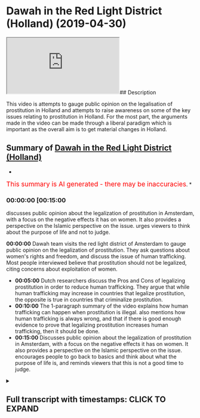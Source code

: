 # Dawah in the Red Light District (Holland) (2019-04-30)

<iframe loading='lazy' src='https://www.youtube.com/embed/OUHBq0WFcgM'></iframe>## Description

This video is attempts to gauge public opinion on the legalisation of prostitution in Holland and attempts to raise awareness on some of the key issues relating to prostitution in Holland. For the most part, the arguments made in the video can be made through a liberal paradigm which is important as the overall aim is to get material changes in Holland.

## Summary of [Dawah in the Red Light District (Holland)](https://www.youtube.com/watch?v=OUHBq0WFcgM)

*

<span style="color:red; font-size:125%">This summary is AI generated - there may be inaccuracies</span>. \*

### <a onclick="modifyYTiframeseektime('900')">00:00:00 \[00:15:00</a>

discusses public opinion about the legalization of prostitution in Amsterdam, with a focus on the negative effects it has on women. It also provides a perspective on the Islamic perspective on the issue. urges viewers to think about the purpose of life and not to judge.

**<a onclick="modifyYTiframeseektime('0')">00:00:00</a>** Dawah team visits the red light district of Amsterdam to gauge public opinion on the legalization of prostitution. They ask questions about women's rights and freedom, and discuss the issue of human trafficking. Most people interviewed believe that prostitution should not be legalized, citing concerns about exploitation of women.

*   **<a onclick="modifyYTiframeseektime('300')">00:05:00</a>**  Dutch researchers discuss the Pros and Cons of legalizing prostitution in order to reduce human trafficking. They argue that while human trafficking may increase in countries that legalize prostitution, the opposite is true in countries that criminalize prostitution.
*   **<a onclick="modifyYTiframeseektime('600')">00:10:00</a>** The 1-paragraph summary of the video explains how human trafficking can happen when prostitution is illegal.  also mentions how human trafficking is always wrong, and that if there is good enough evidence to prove that legalizing prostitution increases human trafficking, then it should be done.
*   **<a onclick="modifyYTiframeseektime('900')">00:15:00</a>** Discusses public opinion about the legalization of prostitution in Amsterdam, with a focus on the negative effects it has on women. It also provides a perspective on the Islamic perspective on the issue. encourages people to go back to basics and think about what the purpose of life is, and reminds viewers that this is not a good time to judge.

<details><summary><h2>Full transcript with timestamps: CLICK TO EXPAND</h2></summary>

<a onclick="modifyYTiframeseektime('0)')">0:00:00 salam aliekum wa rahamtullah but i care</a> <a onclick="modifyYTiframeseektime('2)')">0:00:02 - were here near the infamous red-light</a> <a onclick="modifyYTiframeseektime('4)')">0:00:04 district and amsterdam and we're doing</a> <a onclick="modifyYTiframeseektime('7)')">0:00:07 an experiment if you like getting</a> <a onclick="modifyYTiframeseektime('9)')">0:00:09 people's opinion on the legalization of</a> <a onclick="modifyYTiframeseektime('11)')">0:00:11 prostitution and what we will try and do</a> <a onclick="modifyYTiframeseektime('13)')">0:00:13 is we try and gauge public opinion from</a> <a onclick="modifyYTiframeseektime('15)')">0:00:15 our perspective obviously as Muslims</a> <a onclick="modifyYTiframeseektime('17)')">0:00:17 right I mean we completely are against</a> <a onclick="modifyYTiframeseektime('20)')">0:00:20 such legalization we're going to put a</a> <a onclick="modifyYTiframeseektime('23)')">0:00:23 case forward to individuals today and</a> <a onclick="modifyYTiframeseektime('27)')">0:00:27 ask them questions integrative questions</a> <a onclick="modifyYTiframeseektime('29)')">0:00:29 thought-provoking questions but one</a> <a onclick="modifyYTiframeseektime('32)')">0:00:32 thing should be registered and noted in</a> <a onclick="modifyYTiframeseektime('34)')">0:00:34 the beginning of this is that the</a> <a onclick="modifyYTiframeseektime('35)')">0:00:35 Prophet Muhammad sallallahu wasallam</a> <a onclick="modifyYTiframeseektime('36)')">0:00:36 actually made a prediction and the</a> <a onclick="modifyYTiframeseektime('39)')">0:00:39 prediction that he made was that there</a> <a onclick="modifyYTiframeseektime('41)')">0:00:41 will come a time where people have</a> <a onclick="modifyYTiframeseektime('43)')">0:00:43 intercourse with one another like</a> <a onclick="modifyYTiframeseektime('45)')">0:00:45 donkeys in front of people in the public</a> <a onclick="modifyYTiframeseektime('47)')">0:00:47 and he said in another hadith that as a</a> <a onclick="modifyYTiframeseektime('49)')">0:00:49 result of that there will be a spread of</a> <a onclick="modifyYTiframeseektime('52)')">0:00:52 diseases the like of which had not</a> <a onclick="modifyYTiframeseektime('54)')">0:00:54 preceded the previous people so these</a> <a onclick="modifyYTiframeseektime('56)')">0:00:56 were two prophetic predictions of the</a> <a onclick="modifyYTiframeseektime('58)')">0:00:58 Prophet which we are seeing happen take</a> <a onclick="modifyYTiframeseektime('61)')">0:01:01 place and what more emblematic a place</a> <a onclick="modifyYTiframeseektime('64)')">0:01:04 for it to take place in this place here</a> <a onclick="modifyYTiframeseektime('65)')">0:01:05 and I'm stance we're gonna be asking</a> <a onclick="modifyYTiframeseektime('67)')">0:01:07 people about their views on a</a> <a onclick="modifyYTiframeseektime('69)')">0:01:09 legalization prostitution we'll see what</a> <a onclick="modifyYTiframeseektime('71)')">0:01:11 happens alright so we're we're just kind</a> <a onclick="modifyYTiframeseektime('74)')">0:01:14 of trying to do some research</a> <a onclick="modifyYTiframeseektime('75)')">0:01:15 obviously we're near the infamous</a> <a onclick="modifyYTiframeseektime('77)')">0:01:17 red-light district and we're asking</a> <a onclick="modifyYTiframeseektime('78)')">0:01:18 questions about what people think of</a> <a onclick="modifyYTiframeseektime('81)')">0:01:21 with the legalization of prostitution so</a> <a onclick="modifyYTiframeseektime('84)')">0:01:24 what's your opinion from this region I'm</a> <a onclick="modifyYTiframeseektime('88)')">0:01:28 from the UK what do I think</a> <a onclick="modifyYTiframeseektime('91)')">0:01:31 prostitution I don't I don't believe in</a> <a onclick="modifyYTiframeseektime('96)')">0:01:36 legalizing prostitution because I think</a> <a onclick="modifyYTiframeseektime('97)')">0:01:37 prostitution is wrong I think it's bad</a> <a onclick="modifyYTiframeseektime('99)')">0:01:39 for society</a> <a onclick="modifyYTiframeseektime('100)')">0:01:40 did your grades women so no no no one no</a> <a onclick="modifyYTiframeseektime('103)')">0:01:43 one I'm a good Catholic girl so no again</a> <a onclick="modifyYTiframeseektime('106)')">0:01:46 well I would have a lot to agree with</a> <a onclick="modifyYTiframeseektime('108)')">0:01:48 you on then on that point yes I thought</a> <a onclick="modifyYTiframeseektime('111)')">0:01:51 I thought we were yeah it's true it's</a> <a onclick="modifyYTiframeseektime('114)')">0:01:54 true fantastic no I agree with you no</a> <a onclick="modifyYTiframeseektime('117)')">0:01:57 it's very true and as we were kind of</a> <a onclick="modifyYTiframeseektime('121)')">0:02:01 doing research on this matter we found</a> <a onclick="modifyYTiframeseektime('122)')">0:02:02 that actually this is a very</a> <a onclick="modifyYTiframeseektime('124)')">0:02:04 commodifying and objectifying kind of</a> <a onclick="modifyYTiframeseektime('126)')">0:02:06 reality that women are actually putting</a> <a onclick="modifyYTiframeseektime('127)')">0:02:07 themselves women and women are screaming</a> <a onclick="modifyYTiframeseektime('132)')">0:02:12 to be</a> <a onclick="modifyYTiframeseektime('133)')">0:02:13 respected and treated with dignity so</a> <a onclick="modifyYTiframeseektime('135)')">0:02:15 where does the take the discussion about</a> <a onclick="modifyYTiframeseektime('139)')">0:02:19 women and freedom and rights for women</a> <a onclick="modifyYTiframeseektime('140)')">0:02:20 absolutely yes you ask more and more</a> <a onclick="modifyYTiframeseektime('144)')">0:02:24 women not men about where they stand on</a> <a onclick="modifyYTiframeseektime('146)')">0:02:26 that absolutely thank you very much for</a> <a onclick="modifyYTiframeseektime('148)')">0:02:28 your time</a> <a onclick="modifyYTiframeseektime('148)')">0:02:28 excellent all right</a> <a onclick="modifyYTiframeseektime('158)')">0:02:38 so how you guys doing first of all we</a> <a onclick="modifyYTiframeseektime('161)')">0:02:41 have a pretty good excellent as well</a> <a onclick="modifyYTiframeseektime('164)')">0:02:44 he's doing the best because he's an</a> <a onclick="modifyYTiframeseektime('166)')">0:02:46 excellent you guys said pretty good done</a> <a onclick="modifyYTiframeseektime('170)')">0:02:50 excellent know every exit in there</a> <a onclick="modifyYTiframeseektime('174)')">0:02:54 all right what are your names I'm Jamie</a> <a onclick="modifyYTiframeseektime('177)')">0:02:57 Kern I'm Maxie I'm Olivia I'm from the</a> <a onclick="modifyYTiframeseektime('180)')">0:03:00 UK originated thank you you too London</a> <a onclick="modifyYTiframeseektime('183)')">0:03:03 yep so I wanted to ask you a question</a> <a onclick="modifyYTiframeseektime('186)')">0:03:06 obviously this is quite controversial in</a> <a onclick="modifyYTiframeseektime('188)')">0:03:08 almost all the world now about the</a> <a onclick="modifyYTiframeseektime('190)')">0:03:10 legalization of prostitution so what are</a> <a onclick="modifyYTiframeseektime('192)')">0:03:12 your opinions on the legalization of</a> <a onclick="modifyYTiframeseektime('194)')">0:03:14 prostitution here in Holland since 2000</a> <a onclick="modifyYTiframeseektime('197)')">0:03:17 oh god I don't really know</a> <a onclick="modifyYTiframeseektime('200)')">0:03:20 well if it should be legal that kind as</a> <a onclick="modifyYTiframeseektime('203)')">0:03:23 well how are you from the UK yeah yeah</a> <a onclick="modifyYTiframeseektime('205)')">0:03:25 you are doing a really good UK accent no</a> <a onclick="modifyYTiframeseektime('209)')">0:03:29 the controversy surrounds and you guys</a> <a onclick="modifyYTiframeseektime('212)')">0:03:32 can come on</a> <a onclick="modifyYTiframeseektime('213)')">0:03:33 it's whether it should be criminalized</a> <a onclick="modifyYTiframeseektime('215)')">0:03:35 here in the here in Holland there is a</a> <a onclick="modifyYTiframeseektime('216)')">0:03:36 discussion about okay as well yeah yeah</a> <a onclick="modifyYTiframeseektime('220)')">0:03:40 I don't think it should be criminalized</a> <a onclick="modifyYTiframeseektime('222)')">0:03:42 and here at least you know you can see</a> <a onclick="modifyYTiframeseektime('227)')">0:03:47 see the women in the doorway and you</a> <a onclick="modifyYTiframeseektime('229)')">0:03:49 know they're doing well then are walking</a> <a onclick="modifyYTiframeseektime('231)')">0:03:51 some sort of street corner but you have</a> <a onclick="modifyYTiframeseektime('235)')">0:03:55 you have you tried anything with those</a> <a onclick="modifyYTiframeseektime('236)')">0:03:56 women of you experimental yourself of</a> <a onclick="modifyYTiframeseektime('238)')">0:03:58 you know no but but but like are they</a> <a onclick="modifyYTiframeseektime('251)')">0:04:11 being exploited or not so so so so so</a> <a onclick="modifyYTiframeseektime('254)')">0:04:14 that's what I do worry a wonder about</a> <a onclick="modifyYTiframeseektime('256)')">0:04:16 ones remain I guess if okay no no I'm</a> <a onclick="modifyYTiframeseektime('263)')">0:04:23 French I'm French</a> <a onclick="modifyYTiframeseektime('264)')">0:04:24 yeah yeah and I think</a> <a onclick="modifyYTiframeseektime('266)')">0:04:26 wants to go to the prostitutes are going</a> <a onclick="modifyYTiframeseektime('268)')">0:04:28 so shouldn't be green eyes as well yeah</a> <a onclick="modifyYTiframeseektime('272)')">0:04:32 some of the issues concern most</a> <a onclick="modifyYTiframeseektime('274)')">0:04:34 personally to human trafficking so they</a> <a onclick="modifyYTiframeseektime('277)')">0:04:37 so some say that yeah it's definitely</a> <a onclick="modifyYTiframeseektime('279)')">0:04:39 mellitus</a> <a onclick="modifyYTiframeseektime('279)')">0:04:39 I mean it's already criminal but the</a> <a onclick="modifyYTiframeseektime('281)')">0:04:41 issue is that since it's been legalized</a> <a onclick="modifyYTiframeseektime('283)')">0:04:43 here in Holland human trafficking which</a> <a onclick="modifyYTiframeseektime('285)')">0:04:45 of which entails slavery like sexual</a> <a onclick="modifyYTiframeseektime('287)')">0:04:47 slavery so on has increased so that's</a> <a onclick="modifyYTiframeseektime('289)')">0:04:49 the main argument that they use for</a> <a onclick="modifyYTiframeseektime('290)')">0:04:50 against it one of the main arguments is</a> <a onclick="modifyYTiframeseektime('292)')">0:04:52 increased everywhere anywhere yeah so</a> <a onclick="modifyYTiframeseektime('295)')">0:04:55 one of the studies that have been done</a> <a onclick="modifyYTiframeseektime('296)')">0:04:56 in 2013 which is the effect of human</a> <a onclick="modifyYTiframeseektime('302)')">0:05:02 trafficking prostitution on human</a> <a onclick="modifyYTiframeseektime('304)')">0:05:04 trafficking which has been done by Eric</a> <a onclick="modifyYTiframeseektime('307)')">0:05:07 Meyer and others and LSE University of</a> <a onclick="modifyYTiframeseektime('309)')">0:05:09 you know in the UK and this is also</a> <a onclick="modifyYTiframeseektime('312)')">0:05:12 published in the world development</a> <a onclick="modifyYTiframeseektime('315)')">0:05:15 Journal that they say that actually</a> <a onclick="modifyYTiframeseektime('317)')">0:05:17 countries generally which which</a> <a onclick="modifyYTiframeseektime('320)')">0:05:20 legalized prostitution alongside the</a> <a onclick="modifyYTiframeseektime('323)')">0:05:23 legalization increase in human</a> <a onclick="modifyYTiframeseektime('324)')">0:05:24 trafficking as well</a> <a onclick="modifyYTiframeseektime('325)')">0:05:25 and those countries like Sweden Sweden</a> <a onclick="modifyYTiframeseektime('327)')">0:05:27 criminalized there and there's a</a> <a onclick="modifyYTiframeseektime('329)')">0:05:29 decrease in human trafficking in that in</a> <a onclick="modifyYTiframeseektime('332)')">0:05:32 that regard so having having those facts</a> <a onclick="modifyYTiframeseektime('334)')">0:05:34 in mind does that change your opinion a</a> <a onclick="modifyYTiframeseektime('335)')">0:05:35 little bit yeah it doesn't matter if it</a> <a onclick="modifyYTiframeseektime('337)')">0:05:37 was gonna up increase human trafficking</a> <a onclick="modifyYTiframeseektime('340)')">0:05:40 back home and definitely not it was kind</a> <a onclick="modifyYTiframeseektime('345)')">0:05:45 of a mindset of saying that it would</a> <a onclick="modifyYTiframeseektime('347)')">0:05:47 probably a forward ya know not make as</a> <a onclick="modifyYTiframeseektime('350)')">0:05:50 many people on the street or so so yeah</a> <a onclick="modifyYTiframeseektime('355)')">0:05:55 I did vaguely know about some of the</a> <a onclick="modifyYTiframeseektime('358)')">0:05:58 issues with them with the legalization</a> <a onclick="modifyYTiframeseektime('360)')">0:06:00 some of the arguments but III understand</a> <a onclick="modifyYTiframeseektime('366)')">0:06:06 that yeah it could increase</a> <a onclick="modifyYTiframeseektime('368)')">0:06:08 yeah human trafficking but where the</a> <a onclick="modifyYTiframeseektime('372)')">0:06:12 prohibition is the right way of doing it</a> <a onclick="modifyYTiframeseektime('376)')">0:06:16 or whether we need more education and</a> <a onclick="modifyYTiframeseektime('379)')">0:06:19 more safeguards for women who do decide</a> <a onclick="modifyYTiframeseektime('382)')">0:06:22 to do sex work if they are deciding to</a> <a onclick="modifyYTiframeseektime('384)')">0:06:24 do sex work so so I don't think it</a> <a onclick="modifyYTiframeseektime('388)')">0:06:28 should be criminalized because I think</a> <a onclick="modifyYTiframeseektime('389)')">0:06:29 you should be able to if you want to pay</a> <a onclick="modifyYTiframeseektime('392)')">0:06:32 for it if you want to sell it you should</a> <a onclick="modifyYTiframeseektime('394)')">0:06:34 be able to do that but yeah I do you</a> <a onclick="modifyYTiframeseektime('397)')">0:06:37 guys in a scenario which might be a bit</a> <a onclick="modifyYTiframeseektime('398)')">0:06:38 weird all right this might</a> <a onclick="modifyYTiframeseektime('400)')">0:06:40 I'm not sure if you're intending to use</a> <a onclick="modifyYTiframeseektime('402)')">0:06:42 the services here and your holidays but</a> <a onclick="modifyYTiframeseektime('405)')">0:06:45 what I was gonna say was that say for</a> <a onclick="modifyYTiframeseektime('407)')">0:06:47 instance because you know in this</a> <a onclick="modifyYTiframeseektime('408)')">0:06:48 country right you have to pay before the</a> <a onclick="modifyYTiframeseektime('411)')">0:06:51 services are done all right so you have</a> <a onclick="modifyYTiframeseektime('412)')">0:06:52 to actually pay the money before I</a> <a onclick="modifyYTiframeseektime('413)')">0:06:53 obviously they've got buttons in there</a> <a onclick="modifyYTiframeseektime('415)')">0:06:55 and stuff if they feel like they're</a> <a onclick="modifyYTiframeseektime('416)')">0:06:56 being reps so if you have to pay for the</a> <a onclick="modifyYTiframeseektime('418)')">0:06:58 services for instance right and you go</a> <a onclick="modifyYTiframeseektime('420)')">0:07:00 in I mean you're young glad wherever</a> <a onclick="modifyYTiframeseektime('422)')">0:07:02 maybe it's not gonna happen with you but</a> <a onclick="modifyYTiframeseektime('424)')">0:07:04 you take off your shirt and you start</a> <a onclick="modifyYTiframeseektime('425)')">0:07:05 getting ready and she says you know what</a> <a onclick="modifyYTiframeseektime('426)')">0:07:06 I'm not attracted to you</a> <a onclick="modifyYTiframeseektime('427)')">0:07:07 get out but she's already taken your</a> <a onclick="modifyYTiframeseektime('429)')">0:07:09 money right so can you see the issues</a> <a onclick="modifyYTiframeseektime('432)')">0:07:12 here I mean what would you do in that</a> <a onclick="modifyYTiframeseektime('433)')">0:07:13 scenario well can you get a refund you</a> <a onclick="modifyYTiframeseektime('436)')">0:07:16 can't get a refund you can't get</a> <a onclick="modifyYTiframeseektime('437)')">0:07:17 everything well</a> <a onclick="modifyYTiframeseektime('438)')">0:07:18 well I suppose fifty is it fifty euro</a> <a onclick="modifyYTiframeseektime('442)')">0:07:22 zone how much is it must happen on the</a> <a onclick="modifyYTiframeseektime('451)')">0:07:31 street when it's not well it's not like</a> <a onclick="modifyYTiframeseektime('453)')">0:07:33 like legislature and probably much worse</a> <a onclick="modifyYTiframeseektime('458)')">0:07:38 consequences happen they I guess it's</a> <a onclick="modifyYTiframeseektime('461)')">0:07:41 the same kind of argument with weed like</a> <a onclick="modifyYTiframeseektime('463)')">0:07:43 you know if you legalize it you can kind</a> <a onclick="modifyYTiframeseektime('468)')">0:07:48 of measure the thing and you know that</a> <a onclick="modifyYTiframeseektime('469)')">0:07:49 there is a physical substance being</a> <a onclick="modifyYTiframeseektime('473)')">0:07:53 people and we're different yeah I guess</a> <a onclick="modifyYTiframeseektime('476)')">0:07:56 you yeah I guess legislation is never</a> <a onclick="modifyYTiframeseektime('479)')">0:07:59 really gonna take people's feelings into</a> <a onclick="modifyYTiframeseektime('481)')">0:08:01 account</a> <a onclick="modifyYTiframeseektime('482)')">0:08:02 I mean I suppose I suppose even though</a> <a onclick="modifyYTiframeseektime('485)')">0:08:05 you are paying for it the woman doesn't</a> <a onclick="modifyYTiframeseektime('487)')">0:08:07 have to really accept it so and so I</a> <a onclick="modifyYTiframeseektime('490)')">0:08:10 understand that he pissed off my eight</a> <a onclick="modifyYTiframeseektime('493)')">0:08:13 yeah but this is 50 pound 15 euros</a> <a onclick="modifyYTiframeseektime('496)')">0:08:16 yeah you've wasted that money but you</a> <a onclick="modifyYTiframeseektime('498)')">0:08:18 can't exactly force yourself on a woman</a> <a onclick="modifyYTiframeseektime('501)')">0:08:21 because 50 euros okay how about how</a> <a onclick="modifyYTiframeseektime('508)')">0:08:28 about this I mean for one more story</a> <a onclick="modifyYTiframeseektime('513)')">0:08:33 another scenario so you say you've paid</a> <a onclick="modifyYTiframeseektime('516)')">0:08:36 the money she's happy to have you you go</a> <a onclick="modifyYTiframeseektime('517)')">0:08:37 inside this room you close the curtains</a> <a onclick="modifyYTiframeseektime('519)')">0:08:39 or whatever is and then afterwards you</a> <a onclick="modifyYTiframeseektime('521)')">0:08:41 start having intercourse you know three</a> <a onclick="modifyYTiframeseektime('523)')">0:08:43 minutes in you know she starts saying</a> <a onclick="modifyYTiframeseektime('526)')">0:08:46 get off me get off me right and then she</a> <a onclick="modifyYTiframeseektime('528)')">0:08:48 starts saying that you raped she pushes</a> <a onclick="modifyYTiframeseektime('530)')">0:08:50 the button she says you raped her</a> <a onclick="modifyYTiframeseektime('531)')">0:08:51 because you didn't get off her as</a> <a onclick="modifyYTiframeseektime('532)')">0:08:52 quickly as you should have</a> <a onclick="modifyYTiframeseektime('533)')">0:08:53 now you see how that can be quite a</a> <a onclick="modifyYTiframeseektime('535)')">0:08:55 challenging scenario</a> <a onclick="modifyYTiframeseektime('537)')">0:08:57 how would you avert that I don't know I</a> <a onclick="modifyYTiframeseektime('540)')">0:09:00 I've never been in that situation and I</a> <a onclick="modifyYTiframeseektime('542)')">0:09:02 never hope I would be but yeah cuz that</a> <a onclick="modifyYTiframeseektime('547)')">0:09:07 is really great you can't release sorry</a> <a onclick="modifyYTiframeseektime('550)')">0:09:10 I don't know I don't I don't know I'm</a> <a onclick="modifyYTiframeseektime('554)')">0:09:14 thinking here and and and yeah I mean I</a> <a onclick="modifyYTiframeseektime('560)')">0:09:20 don't want any woman to be raped and and</a> <a onclick="modifyYTiframeseektime('562)')">0:09:22 yeah issues with consent and things like</a> <a onclick="modifyYTiframeseektime('565)')">0:09:25 that but but yeah that's real your mind</a> <a onclick="modifyYTiframeseektime('571)')">0:09:31 thank you very much guys for for your</a> <a onclick="modifyYTiframeseektime('574)')">0:09:34 for your contributions take care guys</a> <a onclick="modifyYTiframeseektime('576)')">0:09:36 thank you take care yeah so as you guys</a> <a onclick="modifyYTiframeseektime('581)')">0:09:41 have seen the main argument seems to be</a> <a onclick="modifyYTiframeseektime('583)')">0:09:43 one of Liberty a woman should do</a> <a onclick="modifyYTiframeseektime('584)')">0:09:44 whatever she wants to do if you want to</a> <a onclick="modifyYTiframeseektime('586)')">0:09:46 sell the body you can sell the body if</a> <a onclick="modifyYTiframeseektime('587)')">0:09:47 you want to buy it you should be able to</a> <a onclick="modifyYTiframeseektime('589)')">0:09:49 buy it so it's one of freedom but the</a> <a onclick="modifyYTiframeseektime('591)')">0:09:51 main challenges we've seen also has been</a> <a onclick="modifyYTiframeseektime('592)')">0:09:52 one of restriction of freedom quite</a> <a onclick="modifyYTiframeseektime('594)')">0:09:54 ironically as well because yeah you're</a> <a onclick="modifyYTiframeseektime('596)')">0:09:56 increasing the freedom supposedly for</a> <a onclick="modifyYTiframeseektime('598)')">0:09:58 one group of consumers and suppliers in</a> <a onclick="modifyYTiframeseektime('601)')">0:10:01 the case of the prostitutes but you</a> <a onclick="modifyYTiframeseektime('603)')">0:10:03 would be restricting the freedom of</a> <a onclick="modifyYTiframeseektime('605)')">0:10:05 those people being human trafficked</a> <a onclick="modifyYTiframeseektime('606)')">0:10:06 because the demand is increasing and of</a> <a onclick="modifyYTiframeseektime('608)')">0:10:08 course because those people don't have h</a> <a onclick="modifyYTiframeseektime('610)')">0:10:10 have a choice in the matter whatsoever</a> <a onclick="modifyYTiframeseektime('613)')">0:10:13 so if something that you're doing the</a> <a onclick="modifyYTiframeseektime('616)')">0:10:16 byproduct of which is an increase in</a> <a onclick="modifyYTiframeseektime('618)')">0:10:18 slavery in society here in Europe the</a> <a onclick="modifyYTiframeseektime('620)')">0:10:20 question is should we continue doing</a> <a onclick="modifyYTiframeseektime('622)')">0:10:22 that thing or not but here when we go</a> <a onclick="modifyYTiframeseektime('624)')">0:10:24 back to the issue of human trafficking</a> <a onclick="modifyYTiframeseektime('625)')">0:10:25 though someone could argue though that</a> <a onclick="modifyYTiframeseektime('627)')">0:10:27 if if you give because what it is is</a> <a onclick="modifyYTiframeseektime('629)')">0:10:29 that's a different question it is it is</a> <a onclick="modifyYTiframeseektime('633)')">0:10:33 the rules and legislation which huge</a> <a onclick="modifyYTiframeseektime('638)')">0:10:38 which which shoots have a certain</a> <a onclick="modifyYTiframeseektime('642)')">0:10:42 control in it when that's failing then</a> <a onclick="modifyYTiframeseektime('646)')">0:10:46 you have the human trafficking and the</a> <a onclick="modifyYTiframeseektime('650)')">0:10:50 abuse and misuse of the women so control</a> <a onclick="modifyYTiframeseektime('656)')">0:10:56 it have put your focus as a government</a> <a onclick="modifyYTiframeseektime('660)')">0:11:00 or as a police state or whatever all of</a> <a onclick="modifyYTiframeseektime('665)')">0:11:05 that</a> <a onclick="modifyYTiframeseektime('666)')">0:11:06 not under women from your experience and</a> <a onclick="modifyYTiframeseektime('669)')">0:11:09 from your knowledge here in the country</a> <a onclick="modifyYTiframeseektime('670)')">0:11:10 you know like when for example when</a> <a onclick="modifyYTiframeseektime('672)')">0:11:12 women closed the curtains and they and</a> <a onclick="modifyYTiframeseektime('674)')">0:11:14 they offer the service or whatever they</a> <a onclick="modifyYTiframeseektime('676)')">0:11:16 are offering for X amount of minutes I</a> <a onclick="modifyYTiframeseektime('677)')">0:11:17 don't know how it works</a> <a onclick="modifyYTiframeseektime('678)')">0:11:18 yeah so when that happens um the concern</a> <a onclick="modifyYTiframeseektime('682)')">0:11:22 here is that what happens in the closed</a> <a onclick="modifyYTiframeseektime('683)')">0:11:23 room as well so for example if a woman</a> <a onclick="modifyYTiframeseektime('685)')">0:11:25 is being raped there you have a button</a> <a onclick="modifyYTiframeseektime('688)')">0:11:28 immediately there will be a a a please</a> <a onclick="modifyYTiframeseektime('695)')">0:11:35 or whatever around so if that if they</a> <a onclick="modifyYTiframeseektime('698)')">0:11:38 press the button and then the person who</a> <a onclick="modifyYTiframeseektime('700)')">0:11:40 is the the one who is the alleged so the</a> <a onclick="modifyYTiframeseektime('702)')">0:11:42 one who's being alleged of rape if</a> <a onclick="modifyYTiframeseektime('705)')">0:11:45 they're if they deny the allegation so</a> <a onclick="modifyYTiframeseektime('707)')">0:11:47 how do we resolve that kind of</a> <a onclick="modifyYTiframeseektime('708)')">0:11:48 initiative that is legislation because</a> <a onclick="modifyYTiframeseektime('712)')">0:11:52 it's a one on one situation right so and</a> <a onclick="modifyYTiframeseektime('717)')">0:11:57 another question I've always wondered as</a> <a onclick="modifyYTiframeseektime('719)')">0:11:59 well right so for example if someone</a> <a onclick="modifyYTiframeseektime('720)')">0:12:00 because you have to pay before you get</a> <a onclick="modifyYTiframeseektime('722)')">0:12:02 the service isn't it yes of course I</a> <a onclick="modifyYTiframeseektime('725)')">0:12:05 don't like you it would walk away and</a> <a onclick="modifyYTiframeseektime('727)')">0:12:07 say bye oh darling now yes so if the</a> <a onclick="modifyYTiframeseektime('731)')">0:12:11 payment is done before the service right</a> <a onclick="modifyYTiframeseektime('733)')">0:12:13 and the service is not provided so how</a> <a onclick="modifyYTiframeseektime('738)')">0:12:18 can that be resolved our bad sales woman</a> <a onclick="modifyYTiframeseektime('741)')">0:12:21 yeah so but doesn't that doesn't that</a> <a onclick="modifyYTiframeseektime('744)')">0:12:24 mean that there's a miscarriage of</a> <a onclick="modifyYTiframeseektime('745)')">0:12:25 justice in a sense because obviously if</a> <a onclick="modifyYTiframeseektime('747)')">0:12:27 the payment is not provided so for</a> <a onclick="modifyYTiframeseektime('748)')">0:12:28 example if you go inside and you pay the</a> <a onclick="modifyYTiframeseektime('750)')">0:12:30 money right not yourself some ex person</a> <a onclick="modifyYTiframeseektime('752)')">0:12:32 Tom goes in and pays the person right</a> <a onclick="modifyYTiframeseektime('753)')">0:12:33 and he pays the and then the woman says</a> <a onclick="modifyYTiframeseektime('756)')">0:12:36 you know what she looks at the person t</a> <a onclick="modifyYTiframeseektime('757)')">0:12:37 takes off his shirt you know it doesn't</a> <a onclick="modifyYTiframeseektime('759)')">0:12:39 look so good he doesn't want to continue</a> <a onclick="modifyYTiframeseektime('760)')">0:12:40 with this she says get out of the room</a> <a onclick="modifyYTiframeseektime('762)')">0:12:42 because Oh what what now what now it is</a> <a onclick="modifyYTiframeseektime('764)')">0:12:44 it is you have to make two rules very</a> <a onclick="modifyYTiframeseektime('769)')">0:12:49 clear how would you how would you uphold</a> <a onclick="modifyYTiframeseektime('771)')">0:12:51 those rules I mean I'm just really</a> <a onclick="modifyYTiframeseektime('773)')">0:12:53 wondering if you have to make that very</a> <a onclick="modifyYTiframeseektime('776)')">0:12:56 clear but that's a business contract for</a> <a onclick="modifyYTiframeseektime('781)')">0:13:01 that very moment and then that's not</a> <a onclick="modifyYTiframeseektime('784)')">0:13:04 being followed then there's a wrong</a> <a onclick="modifyYTiframeseektime('792)')">0:13:12 thing happening and then you have to</a> <a onclick="modifyYTiframeseektime('795)')">0:13:15 press charges or whatever sue somebody</a> <a onclick="modifyYTiframeseektime('797)')">0:13:17 trying I was think that would be quite</a> <a onclick="modifyYTiframeseektime('799)')">0:13:19 difficult to prove oh thanks</a> <a onclick="modifyYTiframeseektime('800)')">0:13:20 much fuel for your for your opinion what</a> <a onclick="modifyYTiframeseektime('802)')">0:13:22 they found was that in 2013 well did</a> <a onclick="modifyYTiframeseektime('805)')">0:13:25 this this study which is was entitled</a> <a onclick="modifyYTiframeseektime('808)')">0:13:28 does does the leak the legalization of</a> <a onclick="modifyYTiframeseektime('812)')">0:13:32 prostitution increase human trafficking</a> <a onclick="modifyYTiframeseektime('813)')">0:13:33 I think that was the name of the study</a> <a onclick="modifyYTiframeseektime('814)')">0:13:34 right and it was in World Development</a> <a onclick="modifyYTiframeseektime('817)')">0:13:37 Journal right they found that when you</a> <a onclick="modifyYTiframeseektime('820)')">0:13:40 criminalize prostitution what that does</a> <a onclick="modifyYTiframeseektime('822)')">0:13:42 is it decreases human trafficking when</a> <a onclick="modifyYTiframeseektime('825)')">0:13:45 you legalize it increases and they</a> <a onclick="modifyYTiframeseektime('827)')">0:13:47 looked at more than one case study and</a> <a onclick="modifyYTiframeseektime('828)')">0:13:48 it was it was pretty</a> <a onclick="modifyYTiframeseektime('829)')">0:13:49 multi-disciplinarian and it's in the</a> <a onclick="modifyYTiframeseektime('831)')">0:13:51 sense that it was more than one</a> <a onclick="modifyYTiframeseektime('832)')">0:13:52 professor looking at it and so on so</a> <a onclick="modifyYTiframeseektime('834)')">0:13:54 just on that fact alone do you think if</a> <a onclick="modifyYTiframeseektime('836)')">0:13:56 that can be proven I mean human</a> <a onclick="modifyYTiframeseektime('842)')">0:14:02 trafficking is all always it's wrong yes</a> <a onclick="modifyYTiframeseektime('845)')">0:14:05 so we should stop that if it could one</a> <a onclick="modifyYTiframeseektime('848)')">0:14:08 way or another and I'm not clear what</a> <a onclick="modifyYTiframeseektime('851)')">0:14:11 it's it's it's I don't know the solution</a> <a onclick="modifyYTiframeseektime('856)')">0:14:16 I see what you're saying and because</a> <a onclick="modifyYTiframeseektime('858)')">0:14:18 what human trafficking is is really as a</a> <a onclick="modifyYTiframeseektime('860)')">0:14:20 slavery isn't it so something has been</a> <a onclick="modifyYTiframeseektime('866)')">0:14:26 there prostitution is always something</a> <a onclick="modifyYTiframeseektime('868)')">0:14:28 that is there yeah even if it's very</a> <a onclick="modifyYTiframeseektime('870)')">0:14:30 like in China well I walked out with</a> <a onclick="modifyYTiframeseektime('873)')">0:14:33 Chinese people it's not allowed in China</a> <a onclick="modifyYTiframeseektime('876)')">0:14:36 but it's a lot in China if I go there</a> <a onclick="modifyYTiframeseektime('886)')">0:14:46 I'm very happy to get your opinion</a> <a onclick="modifyYTiframeseektime('889)')">0:14:49 because you seem to be quite balanced at</a> <a onclick="modifyYTiframeseektime('890)')">0:14:50 least in thinking that you know if</a> <a onclick="modifyYTiframeseektime('892)')">0:14:52 there's good enough evidence then then</a> <a onclick="modifyYTiframeseektime('894)')">0:14:54 it should be yeah thank you very much</a> <a onclick="modifyYTiframeseektime('897)')">0:14:57 for that sir okay thank you take care</a> <a onclick="modifyYTiframeseektime('900)')">0:15:00 all right so we've been able to gauge</a> <a onclick="modifyYTiframeseektime('901)')">0:15:01 some public opinion and there are mixed</a> <a onclick="modifyYTiframeseektime('903)')">0:15:03 as you would have expected mixed</a> <a onclick="modifyYTiframeseektime('905)')">0:15:05 opinions here in in Amsterdam about the</a> <a onclick="modifyYTiframeseektime('908)')">0:15:08 legalization of prostitution obviously</a> <a onclick="modifyYTiframeseektime('909)')">0:15:09 for an Islamic perspective prostitution</a> <a onclick="modifyYTiframeseektime('911)')">0:15:11 is one of the worst things you can do</a> <a onclick="modifyYTiframeseektime('913)')">0:15:13 because it's objectifying</a> <a onclick="modifyYTiframeseektime('915)')">0:15:15 commodifying women and it's putting them</a> <a onclick="modifyYTiframeseektime('917)')">0:15:17 in a situation of you know desperation</a> <a onclick="modifyYTiframeseektime('920)')">0:15:20 sometimes abuse they're very vulnerable</a> <a onclick="modifyYTiframeseektime('922)')">0:15:22 and obviously we believe in the five</a> <a onclick="modifyYTiframeseektime('924)')">0:15:24 objectives in the Sharia one of them</a> <a onclick="modifyYTiframeseektime('925)')">0:15:25 being the protection of AB or the</a> <a onclick="modifyYTiframeseektime('927)')">0:15:27 dignity of a human being and so we feel</a> <a onclick="modifyYTiframeseektime('930)')">0:15:30 like sexual intercourse should only be</a> <a onclick="modifyYTiframeseektime('931)')">0:15:31 done in the confines of</a> <a onclick="modifyYTiframeseektime('934)')">0:15:34 you know ones private spaces but also in</a> <a onclick="modifyYTiframeseektime('936)')">0:15:36 the institution through the institution</a> <a onclick="modifyYTiframeseektime('937)')">0:15:37 for example of marriage and so from our</a> <a onclick="modifyYTiframeseektime('940)')">0:15:40 perspective the case is quite clear I</a> <a onclick="modifyYTiframeseektime('942)')">0:15:42 mean just imagine this I mean this is a</a> <a onclick="modifyYTiframeseektime('944)')">0:15:44 place where you would see someone in the</a> <a onclick="modifyYTiframeseektime('947)')">0:15:47 back here literally prancing around you</a> <a onclick="modifyYTiframeseektime('950)')">0:15:50 know showing their bodies for display</a> <a onclick="modifyYTiframeseektime('952)')">0:15:52 almost kind of similar to what you see</a> <a onclick="modifyYTiframeseektime('955)')">0:15:55 in a butcher shop I mean you know slabs</a> <a onclick="modifyYTiframeseektime('957)')">0:15:57 of me moving around I mean you got to</a> <a onclick="modifyYTiframeseektime('960)')">0:16:00 think about a psychological state of a</a> <a onclick="modifyYTiframeseektime('962)')">0:16:02 person who would be literally standing</a> <a onclick="modifyYTiframeseektime('964)')">0:16:04 here with with red lights and so on</a> <a onclick="modifyYTiframeseektime('966)')">0:16:06 published publicizing their bodies in</a> <a onclick="modifyYTiframeseektime('969)')">0:16:09 order to make money really and that's</a> <a onclick="modifyYTiframeseektime('971)')">0:16:11 how many times does one have to do that</a> <a onclick="modifyYTiframeseektime('973)')">0:16:13 a day before it becomes taxing on the</a> <a onclick="modifyYTiframeseektime('975)')">0:16:15 body taxing on the mind how many</a> <a onclick="modifyYTiframeseektime('978)')">0:16:18 possibilities are there of abuse in that</a> <a onclick="modifyYTiframeseektime('981)')">0:16:21 process how much things can go wrong how</a> <a onclick="modifyYTiframeseektime('984)')">0:16:24 much aids can be spread how much STDs</a> <a onclick="modifyYTiframeseektime('987)')">0:16:27 can be spread and this of course goes</a> <a onclick="modifyYTiframeseektime('989)')">0:16:29 back to the prophetic tradition of</a> <a onclick="modifyYTiframeseektime('991)')">0:16:31 Prophet Muhammad's and a lot of Salaam</a> <a onclick="modifyYTiframeseektime('992)')">0:16:32 our prophet who predicted in the future</a> <a onclick="modifyYTiframeseektime('994)')">0:16:34 that there will come a time where people</a> <a onclick="modifyYTiframeseektime('996)')">0:16:36 will be having sex sexual intercourse</a> <a onclick="modifyYTiframeseektime('998)')">0:16:38 like dunk like donkeys in public and</a> <a onclick="modifyYTiframeseektime('1000)')">0:16:40 then people will be doing it and not</a> <a onclick="modifyYTiframeseektime('1002)')">0:16:42 having anything to say about it and this</a> <a onclick="modifyYTiframeseektime('1004)')">0:16:44 society has acquiesced to a more to a</a> <a onclick="modifyYTiframeseektime('1007)')">0:16:47 high extent to this to this practice of</a> <a onclick="modifyYTiframeseektime('1010)')">0:16:50 prostitution to this practice of</a> <a onclick="modifyYTiframeseektime('1012)')">0:16:52 prostitution happening in this country</a> <a onclick="modifyYTiframeseektime('1014)')">0:16:54 despite the fact as we've mentioned that</a> <a onclick="modifyYTiframeseektime('1016)')">0:16:56 human trafficking has gone up forced</a> <a onclick="modifyYTiframeseektime('1019)')">0:16:59 labor has gone up sexual slavery has</a> <a onclick="modifyYTiframeseektime('1020)')">0:17:00 gone up and so on and so forth so I</a> <a onclick="modifyYTiframeseektime('1024)')">0:17:04 think I would leave everyone here today</a> <a onclick="modifyYTiframeseektime('1026)')">0:17:06 we're thinking about our purpose in life</a> <a onclick="modifyYTiframeseektime('1028)')">0:17:08 how do you become self actualized a</a> <a onclick="modifyYTiframeseektime('1030)')">0:17:10 human being is it by you know selling</a> <a onclick="modifyYTiframeseektime('1033)')">0:17:13 your body I mean something so price that</a> <a onclick="modifyYTiframeseektime('1036)')">0:17:16 should be aught to be potentially quite</a> <a onclick="modifyYTiframeseektime('1038)')">0:17:18 private to you your your your physical</a> <a onclick="modifyYTiframeseektime('1040)')">0:17:20 body giving that to as many men or women</a> <a onclick="modifyYTiframeseektime('1044)')">0:17:24 and unfortunately in the case of</a> <a onclick="modifyYTiframeseektime('1045)')">0:17:25 Amsterdam its men giving it to women for</a> <a onclick="modifyYTiframeseektime('1047)')">0:17:27 the most part which is of course a slap</a> <a onclick="modifyYTiframeseektime('1051)')">0:17:31 in the face to feminism which talks</a> <a onclick="modifyYTiframeseektime('1052)')">0:17:32 about equality as well but all of that</a> <a onclick="modifyYTiframeseektime('1055)')">0:17:35 being said what should we do I think we</a> <a onclick="modifyYTiframeseektime('1059)')">0:17:39 should go back to basics as human beings</a> <a onclick="modifyYTiframeseektime('1061)')">0:17:41 and think about what the purpose of life</a> <a onclick="modifyYTiframeseektime('1062)')">0:17:42 is and I think that the purpose of life</a> <a onclick="modifyYTiframeseektime('1064)')">0:17:44 is</a> <a onclick="modifyYTiframeseektime('1065)')">0:17:45 when you are in line with the divine</a> <a onclick="modifyYTiframeseektime('1068)')">0:17:48 will in line with your what you're going</a> <a onclick="modifyYTiframeseektime('1070)')">0:17:50 to do is even being in this world and I</a> <a onclick="modifyYTiframeseektime('1073)')">0:17:53 don't think it's this now before anyone</a> <a onclick="modifyYTiframeseektime('1075)')">0:17:55 judges I mean we didn't come here in a</a> <a onclick="modifyYTiframeseektime('1078)')">0:17:58 peak hour of peak time and we were</a> <a onclick="modifyYTiframeseektime('1079)')">0:17:59 directed by the locals of course to come</a> <a onclick="modifyYTiframeseektime('1082)')">0:18:02 to areas where there would not be any</a> <a onclick="modifyYTiframeseektime('1085)')">0:18:05 commodification public publicizing of</a> <a onclick="modifyYTiframeseektime('1088)')">0:18:08 bodies going on so with the hamdulillah</a> <a onclick="modifyYTiframeseektime('1091)')">0:18:11 I wouldn't see anything we ought we</a> <a onclick="modifyYTiframeseektime('1094)')">0:18:14 oughtn't not to have seen but it was an</a> <a onclick="modifyYTiframeseektime('1097)')">0:18:17 experience which showed me unfortunately</a> <a onclick="modifyYTiframeseektime('1098)')">0:18:18 the backward elements of European</a> <a onclick="modifyYTiframeseektime('1100)')">0:18:20 society and civilization which ought to</a> <a onclick="modifyYTiframeseektime('1102)')">0:18:22 be remedied by introspection frankly and</a> <a onclick="modifyYTiframeseektime('1106)')">0:18:26 intellection two things which are part</a> <a onclick="modifyYTiframeseektime('1109)')">0:18:29 of the European project and hopefully</a> <a onclick="modifyYTiframeseektime('1111)')">0:18:31 can continue to be so salam aliekum wa</a> <a onclick="modifyYTiframeseektime('1114)')">0:18:34 rahamtullah what i guess</a>

</details>

